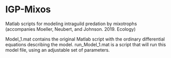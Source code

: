 # IGP-Mixos
Matlab scripts for modeling intraguild predation by mixotrophs (accompanies Moeller, Neubert, and Johnson. 2019. Ecology)

Model_1.mat contains the original Matlab script with the ordinary differential equations describing the model.
run_Model_1.mat is a script that will run this model file, using an adjustable set of parameters.
